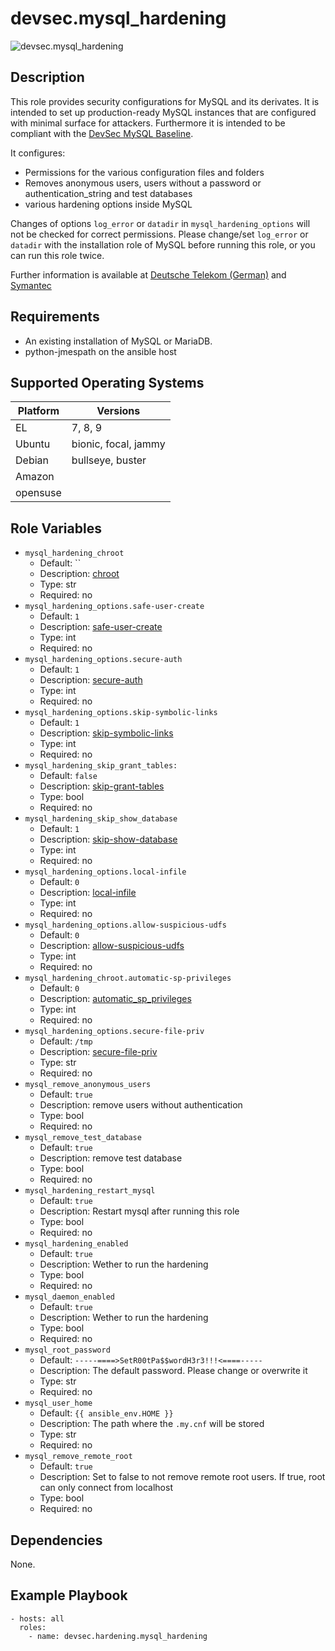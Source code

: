 # devsec.mysql_hardening

![devsec.mysql_hardening](https://github.com/dev-sec/ansible-collection-hardening/workflows/devsec.mysql_hardening/badge.svg)

## Description

This role provides security configurations for MySQL and its derivates. It is intended to set up production-ready MySQL instances that are configured with minimal surface for attackers. Furthermore it is intended to be compliant with the [DevSec MySQL Baseline](https://github.com/dev-sec/mysql-baseline).

It configures:

- Permissions for the various configuration files and folders
- Removes anonymous users, users without a password or authentication_string and test databases
- various hardening options inside MySQL

Changes of options `log_error` or `datadir` in `mysql_hardening_options` will not be checked for correct permissions. Please change/set `log_error` or `datadir` with the installation role of MySQL before running this role, or you can run this role twice.

Further information is available at [Deutsche Telekom (German)](http://www.telekom.com/static/-/155996/7/technische-sicherheitsanforderungen-si) and [Symantec](http://www.symantec.com/connect/articles/securing-mysql-step-step)

## Requirements

- An existing installation of MySQL or MariaDB.
- python-jmespath on the ansible host

<!-- BEGIN_ANSIBLE_DOCS -->
## Supported Operating Systems
| Platform | Versions |
| -------- | -------- |
| EL | 7, 8, 9 |
| Ubuntu | bionic, focal, jammy |
| Debian | bullseye, buster |
| Amazon |  |
| opensuse |  |

## Role Variables

* `mysql_hardening_chroot`
  * Default: ``
  * Description: [chroot](http://dev.mysql.com/doc/refman/5.7/en/server-options.html#option_mysqld_chroot)
  * Type: str
  * Required: no
* `mysql_hardening_options.safe-user-create`
  * Default: `1`
  * Description: [safe-user-create](http://dev.mysql.com/doc/refman/5.7/en/server-options.html#option_mysqld_safe-user-create)
  * Type: int
  * Required: no
* `mysql_hardening_options.secure-auth`
  * Default: `1`
  * Description: [secure-auth](http://dev.mysql.com/doc/refman/5.7/en/server-options.html#option_mysqld_secure-auth)
  * Type: int
  * Required: no
* `mysql_hardening_options.skip-symbolic-links`
  * Default: `1`
  * Description: [skip-symbolic-links](http://dev.mysql.com/doc/refman/5.7/en/server-options.html#option_mysqld_symbolic-links)
  * Type: int
  * Required: no
* `mysql_hardening_skip_grant_tables:`
  * Default: `false`
  * Description: [skip-grant-tables](https://dev.mysql.com/doc/refman/5.7/en/server-options.html#option_mysqld_skip-grant-tables)
  * Type: bool
  * Required: no
* `mysql_hardening_skip_show_database`
  * Default: `1`
  * Description: [skip-show-database](http://dev.mysql.com/doc/refman/5.7/en/server-options.html#option_mysqld_skip-show-database)
  * Type: int
  * Required: no
* `mysql_hardening_options.local-infile`
  * Default: `0`
  * Description: [local-infile](http://dev.mysql.com/doc/refman/5.7/en/server-system-variables.html#sysvar_local_infile)
  * Type: int
  * Required: no
* `mysql_hardening_options.allow-suspicious-udfs`
  * Default: `0`
  * Description: [allow-suspicious-udfs](https://dev.mysql.com/doc/refman/5.7/en/server-options.html#option_mysqld_allow-suspicious-udfs)
  * Type: int
  * Required: no
* `mysql_hardening_chroot.automatic-sp-privileges`
  * Default: `0`
  * Description: [automatic_sp_privileges](https://dev.mysql.com/doc/refman/5.7/en/server-system-variables.html#sysvar_automatic_sp_privileges)
  * Type: int
  * Required: no
* `mysql_hardening_options.secure-file-priv`
  * Default: `/tmp`
  * Description: [secure-file-priv](https://dev.mysql.com/doc/refman/5.7/en/server-options.html#option_mysqld_secure-file-priv)
  * Type: str
  * Required: no
* `mysql_remove_anonymous_users`
  * Default: `true`
  * Description: remove users without authentication
  * Type: bool
  * Required: no
* `mysql_remove_test_database`
  * Default: `true`
  * Description: remove test database
  * Type: bool
  * Required: no
* `mysql_hardening_restart_mysql`
  * Default: `true`
  * Description: Restart mysql after running this role
  * Type: bool
  * Required: no
* `mysql_hardening_enabled`
  * Default: `true`
  * Description: Wether to run the hardening
  * Type: bool
  * Required: no
* `mysql_daemon_enabled`
  * Default: `true`
  * Description: Wether to run the hardening
  * Type: bool
  * Required: no
* `mysql_root_password`
  * Default: `-----====>SetR00tPa$$wordH3r3!!!<====-----`
  * Description: The default password. Please change or overwrite it
  * Type: str
  * Required: no
* `mysql_user_home`
  * Default: `{{ ansible_env.HOME }}`
  * Description: The path where the `.my.cnf` will be stored
  * Type: str
  * Required: no
* `mysql_remove_remote_root`
  * Default: `true`
  * Description: Set to false to not remove remote root users. If true, root can only connect from localhost
  * Type: bool
  * Required: no

## Dependencies

None.

## Example Playbook

```
- hosts: all
  roles:
    - name: devsec.hardening.mysql_hardening
```
<!-- END_ANSIBLE_DOCS -->

